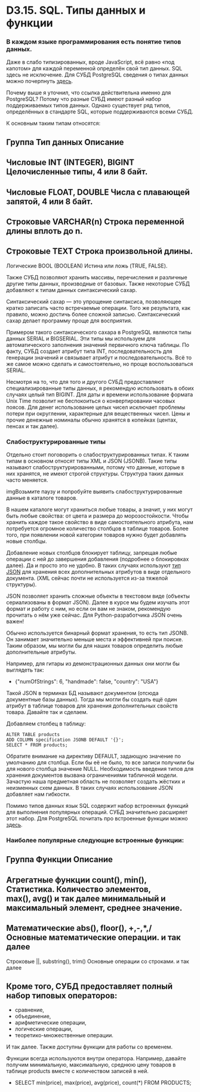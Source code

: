 # D3.15. SQL. Типы данных и функции

### В каждом языке программирования есть понятие типов данных. 
Даже в слабо типизированных, вроде JavaScript, всё равно «под капотом» для каждой переменной определён свой тип данных. 
SQL здесь не исключение. Для СУБД PostgreSQL сведения о типах данных 
можно почерпнуть [здесь](https://postgrespro.ru/docs/postgresql/13/datatype).

Почему выше я уточнил, что ссылка действительна именно для PostgreSQL? 
Потому что разные СУБД имеют разный набор поддерживаемых типов данных. 
Однако существует ряд типов, определённых в стандарте SQL, которые поддерживаются всеми СУБД.

К основным таким типам относятся:

Группа      Тип данных                  Описание
-----------------------------------------------------------------------------
Числовые    INT (INTEGER), BIGINT       Целочисленные типы, 4 или 8 байт.
-------------------------------------------------------------------------------
Числовые    FLOAT, DOUBLE               Числа с плавающей запятой, 4 или 8 байт.
----------------------------------------------------------------------------------
Строковые   VARCHAR(n)                  Строка переменной длины вплоть до n.
--------------------------------------------------------------------------------
Строковые   TEXT                        Строка произвольной длины.
---------------------------------------------------------------------------------
Логические  BOOL (BOOLEAN)              Истина или ложь (TRUE, FALSE).

Также СУБД позволяют хранить массивы, перечисления и различные другие типы данных, производные от базовых. 
Также некоторые СУБД добавляют к типам данных синтаксический сахар.

Синтаксический сахар — это упрощение синтаксиса, позволяющее кратко записать часто встречаемые операции. 
Того же результата, как правило, можно достичь более сложной записью. Синтаксический сахар делает программу проще для восприятия.

Примером такого синтаксического сахара в PostgreSQL являются типы данных SERIAL и BIGSERIAL. 
Эти типы мы используем для автоматического заполнения значений первичного ключа таблицы. 
По факту, СУБД создает атрибут типа INT, последовательность для генерации значений и связывает атрибут и последовательность. 
Всё то же самое можно сделать и самостоятельно, но проще воспользоваться SERIAL.

Несмотря на то, что для того и другого СУБД предоставляют специализированные типы данных, 
я рекомендую использовать в обоих случаях целый тип BIGINT. Для даты и времени использование формата Unix Time позволит 
не беспокоиться о конвертировании часовых поясов. Для денег использование целых чисел исключает проблемы потери при 
округлении, характерные для вещественных чисел. Цены и прочие денежные номиналы обычно хранятся в копейках (центах, пенсах и так далее).


### Слабоструктурированные типы
Отдельно стоит поговорить о слабоструктурированных типах. 
К таким типам в основном относят типы XML и JSON (JSONB). Такие типы называют слабоструктурированными, 
потому что данные, которые в них хранятся, не имеют строгой структуры. Структура таких данных часто меняется.

imgВозьмите паузу и попробуйте выявить слабоструктурированные данные в каталоге товаров.

В нашем каталоге могут храниться любые товары, а значит, у них могут быть любые свойства: от цвета и 
размера до морозостойкости. Чтобы хранить каждое такое свойство в виде самостоятельного атрибута, 
нам потребуется огромное количество столбцов в таблице товаров. Более того, при появлении новой категории 
товаров нужно будет добавлять новые столбцы.

Добавление новых столбцов блокирует таблицу, запрещая любые операции с ней до завершения добавления 
(подробнее о блокировках далее). Да и просто это не удобно. В таких случаях используют 
[тип JSON](https://postgrespro.ru/docs/postgresql/13/datatype-json) для хранения всех дополнительных атрибутов 
в виде отдельного документа. (XML сейчас почти не используется из-за тяжелой структуры).

JSON позволяет хранить сложные объекты в текстовом виде (объекты сериализованы в формат JSON). 
Далее в курсе мы будем изучать этот формат и работу с ним, но если он вам не знаком, рекомендую прочитать о нём уже сейчас. 
Для Python-разработчика JSON очень важен!

Обычно используется бинарный формат хранения, то есть тип JSONB. 
Он занимает значительно меньше места и эффективней при поиске. 
Таким образом, мы могли бы для наших товаров определить любые дополнительные атрибуты.

Например, для гитары из демонстрационных данных они могли бы выглядеть так:
* {"numOfStrings": 6, "handmade": false, "country": "USA"}

Такой JSON в терминах БД называют документом (отсюда документные базы данных). 
Тогда мы могли бы создать ещё один атрибут в таблице товаров для хранения дополнительных свойств товара. 
Давайте так и сделаем.

Добавляем столбец в таблицу:
```
ALTER TABLE products
ADD COLUMN specification JSONB DEFAULT '{}';
SELECT * FROM products;
```
Обратите внимание на директиву DEFAULT, задающую значение по умолчанию для столбца. 
Если бы её не было, то все записи получили бы для нового столбца значение NULL. 
Необходимость введения типов для хранения документов вызвана ограничениями табличной модели. 
Зачастую наша предметная область не позволяет создать жёстких и неизменных схем данных. 
В таких случаях использование JSON добавляет нам гибкости.

Помимо типов данных язык SQL содержит набор встроенных функций для выполнения популярных операций. 
СУБД значительно расширяет этот набор. Для PostgreSQL почитать про встроенные функции 
можно [здесь](https://postgrespro.ru/docs/postgresql/13/functions).


### Наиболее популярные следующие встроенные функции:

Группа                  Функции                         Описание
----------------------------------------------------------------------------------------------------------------
Агрегатные функции      count(), min(),                 Статистика. Количество элементов,  
                        max(), avg() и так далее        минимальный и максимальный элемент, среднее значение.
---------------------------------------------------------------------------------------------------------------
Математические          abs(), floor(), +,-,*,/         Основные математические операции. 
                        и так далее
-----------------------------------------------------------------------------------------------------------------
Строковые               ||, substring(), trim()         Основные операции со строками. 
и так далее

## Кроме того, СУБД предоставляет полный набор типовых операторов:

* сравнение,
* объединение,
* арифметические операции,
* логические операции,
* теоретико-множественные операции.

И так далее. Также доступны функции для работы со временем.

Функции всегда используются внутри оператора. 
Например, давайте получим минимальную, максимальную, среднюю цену товаров в таблице products вместе с количеством записей в ней.

* SELECT min(price), max(price), avg(price), count(*) FROM PRODUCTS;